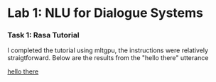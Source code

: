 <h1>Lab 1: NLU for Dialogue Systems </h1>

<h3>Task 1: Rasa Tutorial</h3> 
<p>I completed the tutorial using mltgpu, the instructions were relatively straigtforward. Below are the results from the "hello there" utterance</p>

[hello there](results/hello-there.png)

